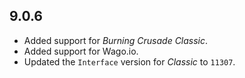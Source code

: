 ## 9.0.6

- Added support for _Burning Crusade Classic_.
- Added support for Wago.io.
- Updated the `Interface` version for _Classic_ to `11307`.
